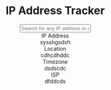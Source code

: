 <!DOCTYPE html>
<html lang="en">

<head>
    <meta charset="UTF-8">
    <meta name="viewport" content="width=device-width, initial-scale=1.0">
    <title>IP Address Tracker</title>
    <link
        href="https://fonts.googleapis.com/css?family=Rubik:300,regular,500,600,700,800,900,300italic,italic,500italic,600italic,700italic,800italic,900italic"
        rel="stylesheet" />
  <link rel="stylesheet" href="https://unpkg.com/leaflet@1.9.4/dist/leaflet.css"
    integrity="sha256-p4NxAoJBhIIN+hmNHrzRCf9tD/miZyoHS5obTRR9BMY=" crossorigin="" />
  <link rel="stylesheet" href="style.css">
  <script src="https://unpkg.com/leaflet@1.9.4/dist/leaflet.js"
    integrity="sha256-20nQCchB9co0qIjJZRGuk2/Z9VM+kNiyxNV1lvTlZBo=" crossorigin=""></script>
    <script src="script.js" defer></script>

</head>
<body>
    <main>
        <header>
            <h1>IP Address Tracker</h1>
            <div class="search-ip">
                <input class="input" type="text" placeholder="Search for any IP address or domain">
                <div class="arrow"> <img src="images/icon-arrow.svg" alt=""> </div>
            </div>
            <div class="data-container">
                <div class="data">
                    <div class="info-title"> IP Address</div>
                    <div class="info">xysshgsdxh</div>
                </div>
                <div class="data shrink-level">
                    <div class="info-title"> Location</div>
                    <div class="info">cdhcdhddc</div>
                </div>
                <div class="data">
                    <div class="info-title">Timezone</div>
                    <div class="info">dsdscdc</div>
                </div>
                <div class="data">
                    <div class="info-title"> ISP</div>
                    <div class="info">dfddcds</div>
                </div>
            </div>
        </header>
        <div id="map"></div>
    </main>
</html>
